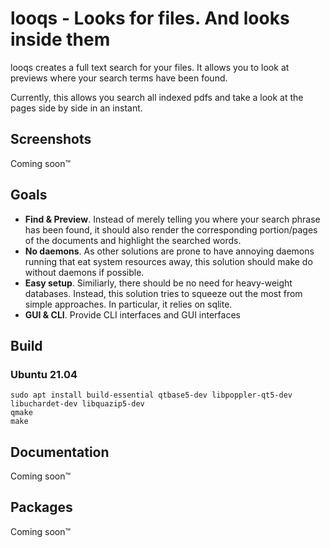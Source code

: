 # looqs - Looks for files. And looks inside them
looqs creates a full text search for your files. It allows you to look at previews where your
search terms have been found. 

Currently, this allows you search all indexed pdfs and take a look at the pages side by side in an instant.

## Screenshots
Coming soon™


## Goals
 * **Find & Preview**. Instead of merely telling you where your search phrase has been found, it should also render the corresponding portion/pages of the documents and highlight the searched words.
 * **No daemons**. As other solutions are prone to have annoying daemons running that eat system resources away, this solution should make do without daemons if possible.
 * **Easy setup**. Similiarly, there should be no need for heavy-weight databases. Instead, this solution tries to squeeze out the most from simple approaches. In particular, it relies on sqlite. 
 * **GUI & CLI**. Provide CLI interfaces and GUI interfaces


## Build
### Ubuntu 21.04
```
sudo apt install build-essential qtbase5-dev libpoppler-qt5-dev libuchardet-dev libquazip5-dev
qmake
make
```

## Documentation
Coming soon™

## Packages
Coming soon™
